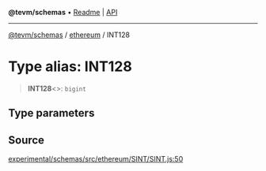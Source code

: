 **@tevm/schemas** • [Readme](../../README.md) \| [API](../../modules.md)

***

[@tevm/schemas](../../README.md) / [ethereum](../README.md) / INT128

# Type alias: INT128

> **INT128**\<\>: `bigint`

## Type parameters

## Source

[experimental/schemas/src/ethereum/SINT/SINT.js:50](https://github.com/evmts/tevm-monorepo/blob/main/experimental/schemas/src/ethereum/SINT/SINT.js#L50)
